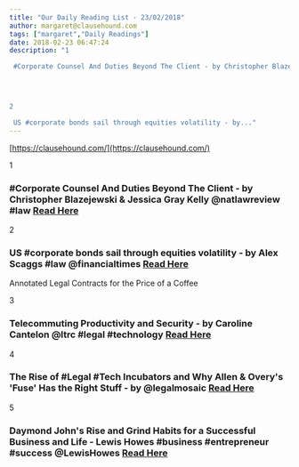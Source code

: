 ```yaml
---
title: "Our Daily Reading List - 23/02/2018"
author: margaret@clausehound.com
tags: ["margaret","Daily Readings"]
date: 2018-02-23 06:47:24
description: "1

 #Corporate Counsel And Duties Beyond The Client - by Christopher Blazejewski & Jessica Gray Kelly @natlawreview #law Read Here

 


2

 US #corporate bonds sail through equities volatility - by..."
---
```


[https://clausehound.com/](https://clausehound.com/)

1

###  #Corporate Counsel And Duties Beyond The Client - by Christopher Blazejewski & Jessica Gray Kelly @natlawreview #law [Read Here](https://www.natlawreview.com/article/corporate-counsel-and-duties-beyond-client)

 

2

###  US #corporate bonds sail through equities volatility - by Alex Scaggs #law @financialtimes [Read Here](https://www.ft.com/content/c3d475ba-123b-11e8-940e-08320fc2a277)

Annotated Legal Contracts
for the Price of a Coffee

3

###  Telecommuting Productivity and Security - by Caroline Cantelon @ltrc #legal #technology  [Read Here](http://www.lawtechnologytoday.org/2018/02/telecommuting-productivity-and-security/)

 

4

###  The Rise of #Legal #Tech Incubators and Why Allen & Overy's 'Fuse' Has the Right Stuff - by @legalmosaic  [Read Here](https://www.forbes.com/sites/markcohen1/2018/02/12/the-rise-of-legal-tech-incubators-and-why-allen-overys-fuse-has-the-right-stuff/#59a3c617494d)

 

5

###  Daymond John's Rise and Grind Habits for a Successful Business and Life - Lewis Howes #business #entrepreneur #success @LewisHowes [Read Here](https://www.entrepreneur.com/article/308779)

 